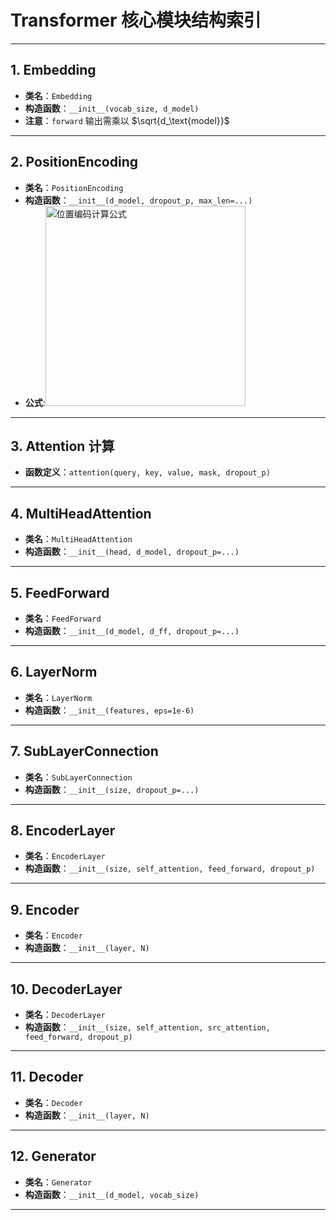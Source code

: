 # Transformer 核心模块结构索引

---

## 1. Embedding

- **类名**：`Embedding`
- **构造函数**：`__init__(vocab_size, d_model)`
- **注意**：`forward` 输出需乘以 $\sqrt{d_\text{model}}$

---

## 2. PositionEncoding

- **类名**：`PositionEncoding`
- **构造函数**：`__init__(d_model, dropout_p, max_len=...)`
- **公式**:<img src="https://github.com/user-attachments/assets/92d7e48a-14f9-48ab-a8c2-7bd099b3b7ce" alt="位置编码计算公式" width="320"/>


---

## 3. Attention 计算

- **函数定义**：`attention(query, key, value, mask, dropout_p)`

---

## 4. MultiHeadAttention

- **类名**：`MultiHeadAttention`
- **构造函数**：`__init__(head, d_model, dropout_p=...)`

---

## 5. FeedForward

- **类名**：`FeedForward`
- **构造函数**：`__init__(d_model, d_ff, dropout_p=...)`

---

## 6. LayerNorm

- **类名**：`LayerNorm`
- **构造函数**：`__init__(features, eps=1e-6)`

---

## 7. SubLayerConnection

- **类名**：`SubLayerConnection`
- **构造函数**：`__init__(size, dropout_p=...)`

---

## 8. EncoderLayer

- **类名**：`EncoderLayer`
- **构造函数**：`__init__(size, self_attention, feed_forward, dropout_p)`

---

## 9. Encoder

- **类名**：`Encoder`
- **构造函数**：`__init__(layer, N)`

---

## 10. DecoderLayer

- **类名**：`DecoderLayer`
- **构造函数**：`__init__(size, self_attention, src_attention, feed_forward, dropout_p)`

---

## 11. Decoder

- **类名**：`Decoder`
- **构造函数**：`__init__(layer, N)`

---

## 12. Generator

- **类名**：`Generator`
- **构造函数**：`__init__(d_model, vocab_size)`

---


